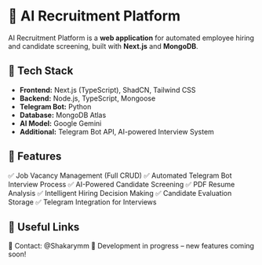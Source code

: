 # 🤖 AI Recruitment Platform

AI Recruitment Platform is a **web application** for automated employee hiring and candidate screening, built with **Next.js** and **MongoDB**.

## 🚀 Tech Stack
- **Frontend:** Next.js (TypeScript), ShadCN, Tailwind CSS
- **Backend:** Node.js, TypeScript, Mongoose
- **Telegram Bot:** Python
- **Database:** MongoDB Atlas
- **AI Model:** Google Gemini
- **Additional:** Telegram Bot API, AI-powered Interview System

## 🎯 Features
✅ Job Vacancy Management (Full CRUD)
✅ Automated Telegram Bot Interview Process
✅ AI-Powered Candidate Screening
✅ PDF Resume Analysis
✅ Intelligent Hiring Decision Making
✅ Candidate Evaluation Storage
✅ Telegram Integration for Interviews

## 🔗 Useful Links
📩 Contact: @Shakarymm
🚀 Development in progress – new features coming soon!